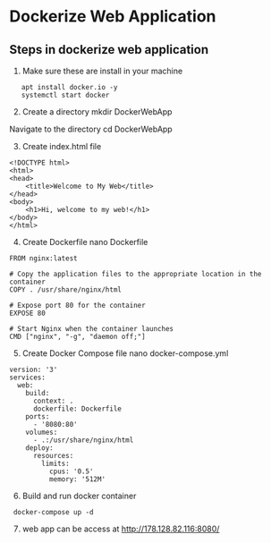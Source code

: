 # Dockerize Web Application

## Steps in dockerize web application

1. Make sure these are install in your machine
```
   apt install docker.io -y
   systemctl start docker
```
2. Create a directory
   mkdir DockerWebApp

Navigate to the directory 
   cd DockerWebApp

3. Create index.html file
```
<!DOCTYPE html>
<html>
<head>
    <title>Welcome to My Web</title>
</head>
<body>
    <h1>Hi, welcome to my web!</h1>
</body>
</html> 
```
4. Create Dockerfile 
    nano Dockerfile
```
FROM nginx:latest

# Copy the application files to the appropriate location in the container
COPY . /usr/share/nginx/html

# Expose port 80 for the container
EXPOSE 80

# Start Nginx when the container launches
CMD ["nginx", "-g", "daemon off;"]
```

5. Create Docker Compose file
 nano docker-compose.yml

```
version: '3'
services:
  web:
    build:
      context: .
      dockerfile: Dockerfile
    ports:
      - '8080:80'
    volumes:
      - .:/usr/share/nginx/html
    deploy:
      resources:
        limits:
          cpus: '0.5'
          memory: '512M'
  ```
6. Build and run docker container
```
 docker-compose up -d
```
7. web app can be access at http://178.128.82.116:8080/
